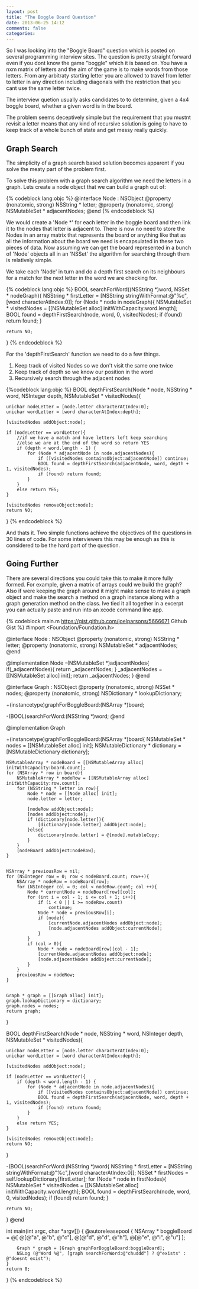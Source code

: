 ```yaml
---
layout: post
title: "The Boggle Board Question"
date: 2013-06-25 14:12
comments: false
categories: 
---
```


So I was looking into the "Boggle Board" question which is posted on several programming interview sites. The question is pretty straight forward even if you dont know the game "boggle" which it is based on. You have a nxm matrix of letters and the aim of the game is to make words from those letters. From any arbitraty starting letter you are allowed to travel from letter to letter in any direction including diagonals with the restriction that you cant use the same letter twice. 

The interview quetion usually asks candidates to to determine, given a 4x4 boggle board, whether a given word is in the board.

The problem seems deceptively simple but the requirement that you mustnt revisit a letter means that any kind of recursive solution is going to have to keep track of a whole bunch of state and get messy really quickly.

## Graph Search

The simplicity of a graph search based solution becomes apparent if you solve the meaty part of the problem first.

To solve this problem with a graph search algorithm we need the letters in a graph. Lets create a node object that we can build a graph out of:

{% codeblock lang:objc %}
@interface Node : NSObject
@property (nonatomic, strong) NSString * letter;
@property (nonatomic, strong) NSMutableSet * adjacentNodes;
@end
{% endcodeblock %}

We would create a 'Node \*' for each letter in the boggle board and then link it to the nodes that letter is adjacent to. There is now no need to store the Nodes in an array matrix that represents the board or anything like that as all the information about the board we need is encapsulated in these two pieces of data. Now assuming we can get the board represented in a bunch of 'Node' objects all in an 'NSSet' the algorithm for searching through them is relatively simple.

We take each 'Node' in turn and do a depth first search on its neighbours for a match for the next letter in the word we are checking for.

{% codeblock lang:objc %}
BOOL searchForWord((NSString \*)word, NSSet * nodeGraph){
    NSString * firstLetter = [NSString stringWithFormat:@"%c",[word characterAtIndex:0]];
    for (Node * node in nodeGraph){
        NSMutableSet * visitedNodes = [[NSMutableSet alloc] initWithCapacity:word.length];
        BOOL found = depthFirstSearch(node, word, 0, visitedNodes);
        if (found) return found;
    }

    return NO;
}
{% endcodeblock %}

For the 'depthFirstSearch' function we need to do a few things.
1. Keep track of visited Nodes so we don't visit the same one twice
2. Keep track of depth so we know our position in the word
3. Recursively search through the adjacent nodes

{%codeblock lang:objc %}
BOOL depthFirstSearch(Node * node, NSString * word, NSInteger depth, NSMutableSet * visitedNodes){
 
    unichar nodeLetter = [node.letter characterAtIndex:0];
    unichar wordLetter = [word characterAtIndex:depth];
 
    [visitedNodes addObject:node];
 
    if (nodeLetter == wordLetter){
        //if we have a match and have letters left keep searching
        //else we are at the end of the word so return YES
        if (depth < word.length - 1) {
            for (Node * adjacentNode in node.adjacentNodes){
                if ([visitedNodes containsObject:adjacentNode]) continue;
                BOOL found = depthFirstSearch(adjacentNode, word, depth + 1, visitedNodes);
                if (found) return found;
            }
        }
        else return YES;
    }
 
    [visitedNodes removeObject:node];
    return NO;
}
{% endcodeblock %}

And thats it. Two simple functions achieve the objectives of the questions in 30 lines of code. For some interviewers this may be enough as this is considered to be the hard part of the question.

## Going Further

There are several directions you could take this to make it more fully formed. For example, given a matrix of arrays could we build the graph? Also if were keeping the graph around it might make sense to make a graph object and make the search a method on a graph instance along with a graph generation method on the class. Ive tied it all together in a excerpt you can actually paste and run into an xcode command line app.

{% codeblock main.m  https://gist.github.com/joelparsons/5666671 Github Gist %}
#import <Foundation/Foundation.h>
 
@interface Node : NSObject
@property (nonatomic, strong) NSString * letter;
@property (nonatomic, strong) NSMutableSet * adjacentNodes;
@end
 
@implementation Node
-(NSMutableSet *)adjacentNodes{
    if(_adjacentNodes){
        return _adjacentNodes;
    }
    _adjacentNodes = [[NSMutableSet alloc] init];
    return _adjacentNodes;
}
@end
 
 
@interface Graph : NSObject
@property (nonatomic, strong) NSSet * nodes;
@property (nonatomic, strong) NSDictionary * lookupDictionary;
 
+(instancetype)graphForBoggleBoard:(NSArray *)board;
 
-(BOOL)searchForWord:(NSString *)word;
@end
 
@implementation Graph
 
+(instancetype)graphForBoggleBoard:(NSArray *)board{
    NSMutableSet * nodes = [[NSMutableSet alloc] init];
    NSMutableDictionary * dictionary = [NSMutableDictionary dictionary];
 
    NSMutableArray * nodeBoard = [[NSMutableArray alloc] initWithCapacity:board.count];
    for (NSArray * row in board){
        NSMutableArray * nodeRow = [[NSMutableArray alloc] initWithCapacity:row.count];
        for (NSString * letter in row){
            Node * node = [[Node alloc] init];
            node.letter = letter;
            
            [nodeRow addObject:node];
            [nodes addObject:node];
            if (dictionary[node.letter]){
                [dictionary[node.letter] addObject:node];
            }else{
                dictionary[node.letter] = @[node].mutableCopy;
            }
        }
        [nodeBoard addObject:nodeRow];
    }
 
 
    NSArray * previousRow = nil;
    for (NSInteger row = 0; row < nodeBoard.count; row++){
        NSArray * nodeRow = nodeBoard[row];
        for (NSInteger col = 0; col < nodeRow.count; col ++){
            Node * currentNode = nodeBoard[row][col];
            for (int i = col - 1; i <= col + 1; i++){
                if (i < 0 || i >= nodeRow.count)
                    continue;
                Node * node = previousRow[i];
                if (node){
                    [currentNode.adjacentNodes addObject:node];
                    [node.adjacentNodes addObject:currentNode];   
                }
            }
            if (col > 0){
                Node * node = nodeBoard[row][col - 1];
                [currentNode.adjacentNodes addObject:node];
                [node.adjacentNodes addObject:currentNode];
            }
        }
        previousRow = nodeRow;
    }
 
 
    Graph * graph = [[Graph alloc] init];
    graph.lookupDictionary = dictionary;
    graph.nodes = nodes;
    return graph;
}
 
BOOL depthFirstSearch(Node * node, NSString * word, NSInteger depth, NSMutableSet * visitedNodes){
 
    unichar nodeLetter = [node.letter characterAtIndex:0];
    unichar wordLetter = [word characterAtIndex:depth];
 
    [visitedNodes addObject:node];
 
    if (nodeLetter == wordLetter){
        if (depth < word.length - 1) {
            for (Node * adjacentNode in node.adjacentNodes){
                if ([visitedNodes containsObject:adjacentNode]) continue;
                BOOL found = depthFirstSearch(adjacentNode, word, depth + 1, visitedNodes);
                if (found) return found;
            }
        }
        else return YES;
    }
 
    [visitedNodes removeObject:node];
    return NO;
}
 
-(BOOL)searchForWord:(NSString *)word{
    NSString * firstLetter = [NSString stringWithFormat:@"%c",[word characterAtIndex:0]];
    NSSet * firstNodes = self.lookupDictionary[firstLetter];
    for (Node * node in firstNodes){
        NSMutableSet * visitedNodes = [[NSMutableSet alloc] initWithCapacity:word.length];
        BOOL found = depthFirstSearch(node, word, 0, visitedNodes);
        if (found) return found;
    }
 
    return NO;
}
@end
 
 
int main(int argc, char *argv[]) {
    @autoreleasepool {
        NSArray * boggleBoard = @[
                                  @[@"a", @"b", @"c"],
                                  @[@"d", @"d", @"h"],
                                  @[@"e", @"i", @"u"]
                                  ];
 
        Graph * graph = [Graph graphForBoggleBoard:boggleBoard];
        NSLog (@"Word %@", [graph searchForWord:@"chuddd"] ? @"exists" : @"doesnt exist");
    }
    return 0;
}
{% endcodeblock %}
